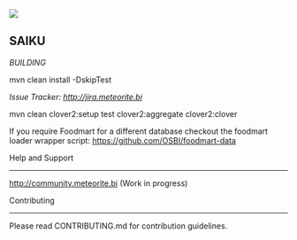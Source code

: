 <img src="http://chat.meteorite.bi/badge.svg">


SAIKU
---------------
*BUILDING*

mvn clean install -DskipTest


*Issue Tracker: http://jira.meteorite.bi*



mvn clean clover2:setup test clover2:aggregate clover2:clover

If you require Foodmart for a different database checkout the foodmart loader wrapper script: https://github.com/OSBI/foodmart-data

Help and Support
________________

http://community.meteorite.bi
(Work in progress)

Contributing
_____________

Please read CONTRIBUTING.md for contribution guidelines.

